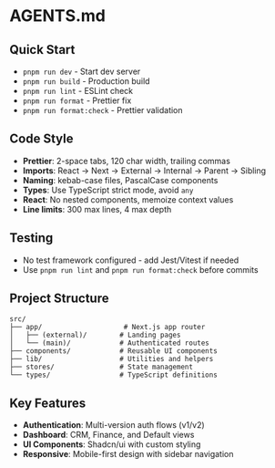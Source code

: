 # AGENTS.md

## Quick Start

- `pnpm run dev` - Start dev server
- `pnpm run build` - Production build
- `pnpm run lint` - ESLint check
- `pnpm run format` - Prettier fix
- `pnpm run format:check` - Prettier validation

## Code Style

- **Prettier**: 2-space tabs, 120 char width, trailing commas
- **Imports**: React → Next → External → Internal → Parent → Sibling
- **Naming**: kebab-case files, PascalCase components
- **Types**: Use TypeScript strict mode, avoid `any`
- **React**: No nested components, memoize context values
- **Line limits**: 300 max lines, 4 max depth

## Testing

- No test framework configured - add Jest/Vitest if needed
- Use `pnpm run lint` and `pnpm run format:check` before commits

## Project Structure

```
src/
├── app/                    # Next.js app router
│   ├── (external)/        # Landing pages
│   └── (main)/            # Authenticated routes
├── components/            # Reusable UI components
├── lib/                   # Utilities and helpers
├── stores/                # State management
└── types/                 # TypeScript definitions
```

## Key Features

- **Authentication**: Multi-version auth flows (v1/v2)
- **Dashboard**: CRM, Finance, and Default views
- **UI Components**: Shadcn/ui with custom styling
- **Responsive**: Mobile-first design with sidebar navigation
